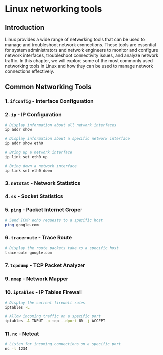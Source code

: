 # Linux networking tools

## Introduction

Linux provides a wide range of networking tools that can be used to manage and troubleshoot network connections. These tools are essential for system administrators and network engineers to monitor and configure network interfaces, troubleshoot connectivity issues, and analyze network traffic. In this chapter, we will explore some of the most commonly used networking tools in Linux and how they can be used to manage network connections effectively.

## Common Networking Tools

### 1. `ifconfig` - Interface Configuration

### 2. `ip` - IP Configuration

```bash
# Display information about all network interfaces
ip addr show

# Display information about a specific network interface
ip addr show eth0

# Bring up a network interface
ip link set eth0 up

# Bring down a network interface
ip link set eth0 down
```

### 3. `netstat` - Network Statistics

### 4. `ss` - Socket Statistics

### 5. `ping` - Packet Internet Groper
    
```bash 
# Send ICMP echo requests to a specific host
ping google.com
```

### 6. `traceroute` - Trace Route

```bash
# Display the route packets take to a specific host
traceroute google.com
```

### 7. `tcpdump` - TCP Packet Analyzer

### 9. `nmap` - Network Mapper

### 10. `iptables` - IP Tables Firewall

```bash
# Display the current firewall rules
iptables -L

# Allow incoming traffic on a specific port
iptables -A INPUT -p tcp --dport 80 -j ACCEPT
```

### 11. `nc` - Netcat

```bash
# Listen for incoming connections on a specific port
nc -l 1234
```

